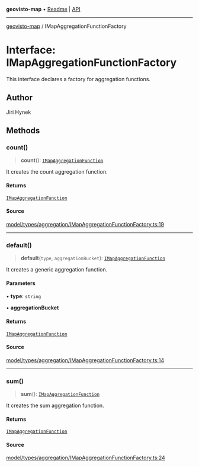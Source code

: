 **geovisto-map** • [Readme](../README.md) \| [API](../globals.md)

***

[geovisto-map](../README.md) / IMapAggregationFunctionFactory

# Interface: IMapAggregationFunctionFactory

This interface declares a factory for aggregation functions.

## Author

Jiri Hynek

## Methods

### count()

> **count**(): [`IMapAggregationFunction`](IMapAggregationFunction.md)

It creates the count aggregation function.

#### Returns

[`IMapAggregationFunction`](IMapAggregationFunction.md)

#### Source

[model/types/aggregation/IMapAggregationFunctionFactory.ts:19](https://github.com/geovisto/geovisto-map/blob/5ee2cb5d45c19062fc8fc6beefa2848c076518b6/src/model/types/aggregation/IMapAggregationFunctionFactory.ts#L19)

***

### default()

> **default**(`type`, `aggregationBucket`): [`IMapAggregationFunction`](IMapAggregationFunction.md)

It creates a generic aggregation function.

#### Parameters

• **type**: `string`

• **aggregationBucket**

#### Returns

[`IMapAggregationFunction`](IMapAggregationFunction.md)

#### Source

[model/types/aggregation/IMapAggregationFunctionFactory.ts:14](https://github.com/geovisto/geovisto-map/blob/5ee2cb5d45c19062fc8fc6beefa2848c076518b6/src/model/types/aggregation/IMapAggregationFunctionFactory.ts#L14)

***

### sum()

> **sum**(): [`IMapAggregationFunction`](IMapAggregationFunction.md)

It creates the sum aggregation function.

#### Returns

[`IMapAggregationFunction`](IMapAggregationFunction.md)

#### Source

[model/types/aggregation/IMapAggregationFunctionFactory.ts:24](https://github.com/geovisto/geovisto-map/blob/5ee2cb5d45c19062fc8fc6beefa2848c076518b6/src/model/types/aggregation/IMapAggregationFunctionFactory.ts#L24)
